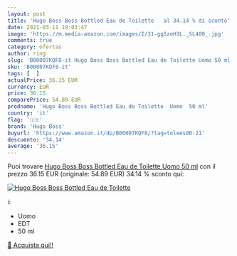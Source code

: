 ```yaml
---
layout: post
title: 'Hugo Boss Boss Bottled Eau de Toilette   al 34.14 % di sconto'
date: 2021-03-11 19:03:47
image: 'https://m.media-amazon.com/images/I/31-ggSzeH3L._SL400_.jpg'
comments: true
category: ofertas
author: ring
slug: 'B00007KQF8-it Hugo Boss Boss Bottled Eau de Toilette Uomo 50 ml'
sku: 'B00007KQF8-it'
tags: [  ]
actualPrice: 36.15 EUR
currency: EUR
price: 36.15
comparePrice: 54.89 EUR
prodname: 'Hugo Boss Boss Bottled Eau de Toilette  Uomo  50 ml'
country: 'it'
flag: '🇮🇹'
brand: 'Hugo Boss'
buyurl: 'https://www.amazon.it/dp/B00007KQF8/?tag=tolees00-21'
descuento: '34.14'
average: '36.15'
---
```


Puoi trovare [Hugo Boss Boss Bottled Eau de Toilette  Uomo  50 ml](https://www.amazon.it/dp/B00007KQF8/?tag=tolees00-21) con il prezzo 36.15 EUR (originale: 54.89 EUR) 34.14 % sconto qui:

[![Hugo Boss Boss Bottled Eau de Toilette  ](https://m.media-amazon.com/images/I/31-ggSzeH3L._SL400_.jpg)](https://www.amazon.it/dp/B00007KQF8/?tag=tolees00-21)

ℹ️:

- Uomo
- EDT
- 50 ml

[🛒 Acquista qui!!](https://www.amazon.it/dp/B00007KQF8/?tag=tolees00-21)
